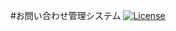 #お問い合わせ管理システム
<a href="https://packagist.org/packages/laravel/framework"><img src="https://img.shields.io/packagist/l/laravel/framework" alt="License"></a>
